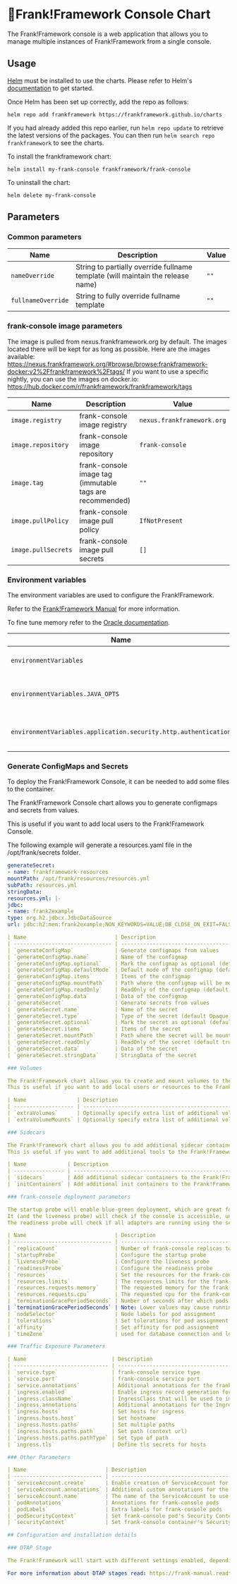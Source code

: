 # 🔌Frank!Framework Console Chart

The Frank!Framework console is a web application that allows you to manage multiple instances of Frank!Framework from a single console.

## Usage

[Helm](https://helm.sh) must be installed to use the charts.  Please refer to
Helm's [documentation](https://helm.sh/docs) to get started.

Once Helm has been set up correctly, add the repo as follows:

```shell
helm repo add frankframework https://frankframework.github.io/charts
```

If you had already added this repo earlier, run `helm repo update` to retrieve
the latest versions of the packages.  You can then run `helm search repo
frankframework` to see the charts.

To install the frankframework chart:

```shell
helm install my-frank-console frankframework/frank-console
```

To uninstall the chart:

```shell
helm delete my-frank-console
```

## Parameters

### Common parameters

| Name               | Description                                                                     | Value |
| ------------------ | ------------------------------------------------------------------------------- | ----- |
| `nameOverride`     | String to partially override fullname template (will maintain the release name) | `""`  |
| `fullnameOverride` | String to fully override fullname template                                      | `""`  |

### frank-console image parameters

The image is pulled from nexus.frankframework.org by default. The images located there will be kept for as long as possible.
Here are the images available:
https://nexus.frankframework.org/#browse/browse:frankframework-docker:v2%2Ffrankframework%2Ftags/
If you want to use a specific nightly, you can use the images on docker.io:
https://hub.docker.com/r/frankframework/frankframework/tags

| Name                | Description                                              | Value                      |
| ------------------- | -------------------------------------------------------- | -------------------------- |
| `image.registry`    | frank-console image registry                             | `nexus.frankframework.org` |
| `image.repository`  | frank-console image repository                           | `frank-console`            |
| `image.tag`         | frank-console image tag (immutable tags are recommended) | `""`                       |
| `image.pullPolicy`  | frank-console image pull policy                          | `IfNotPresent`             |
| `image.pullSecrets` | frank-console image pull secrets                         | `[]`                       |

### Environment variables

The environment variables are used to configure the Frank!Framework.

Refer to the [Frank!Framework Manual](https://frank-manual.readthedocs.io/) for more information.

To fine tune memory refer to the [Oracle documentation](https://docs.oracle.com/javase/8/docs/technotes/tools/unix/java.html#BABDJJFI).

| Name                                                            | Description                                       | Value                       |
| --------------------------------------------------------------- | ------------------------------------------------- | --------------------------- |
| `environmentVariables`                                          | Set environment variables for the Frank!Framework | `undefined`                 |
| `environmentVariables.JAVA_OPTS`                                | Set the JAVA_OPTS for the Frank!Framework         | `-XX:MaxRAMPercentage=80.0` |
| `environmentVariables.application.security.http.authentication` | Set the authentication for the Frank!Framework    | `false`                     |

### Generate ConfigMaps and Secrets

To deploy the Frank!Framework Console, it can be needed to add some files to the container.

The Frank!Framework Console chart allows you to generate configmaps and secrets from values.

This is useful if you want to add local users to the Frank!Framework Console.

The following example will generate a resources.yaml file in the /opt/frank/secrets folder.

```yaml
generateSecret:
- name: frankframework-resources
mountPath: /opt/frank/resources/resources.yml
subPath: resources.yml
stringData:
resources.yml: |-
jdbc:
- name: frank2example
type: org.h2.jdbcx.JdbcDataSource
url: jdbc:h2:mem:frank2example;NON_KEYWORDS=VALUE;DB_CLOSE_ON_EXIT=FALSE;DB_CLOSE_DELAY=-1;TRACE_LEVEL_FILE=0;

| Name                            | Description                                                           | Value       |
| ------------------------------- | --------------------------------------------------------------------- | ----------- |
| `generateConfigMap`             | Generate configmaps from values                                       | `[]`        |
| `generateConfigMap.name`        | Name of the configmap                                                 | `undefined` |
| `generateConfigMap.optional`    | Mark the configmap as optional (default false)                        | `undefined` |
| `generateConfigMap.defaultMode` | Default mode of the configmap (default 0644)                          | `undefined` |
| `generateConfigMap.items`       | Items of the configmap                                                | `undefined` |
| `generateConfigMap.mountPath`   | Path where the configmap will be mounted (default /opt/frank/secrets) | `undefined` |
| `generateConfigMap.readOnly`    | ReadOnly of the configmap (default true)                              | `undefined` |
| `generateConfigMap.data`        | Data of the configmap                                                 | `undefined` |
| `generateSecret`                | Generate secrets from values                                          | `[]`        |
| `generateSecret.name`           | Name of the secret                                                    | `undefined` |
| `generateSecret.type`           | Type of the secret (default Opaque)                                   | `undefined` |
| `generateSecret.optional`       | Mark the secret as optional (default false)                           | `undefined` |
| `generateSecret.items`          | Items of the secret                                                   | `undefined` |
| `generateSecret.mountPath`      | Path where the secret will be mounted (default /opt/frank/secrets)    | `undefined` |
| `generateSecret.readOnly`       | ReadOnly of the secret (default true)                                 | `undefined` |
| `generateSecret.data`           | Data of the secret                                                    | `undefined` |
| `generateSecret.stringData`     | StringData of the secret                                              | `undefined` |

### Volumes

The Frank!Framework chart allows you to create and mount volumes to the Frank!Framework.
This is useful if you want to add local users or resources to the Frank!Framework.

| Name                | Description                                                                         | Value |
| ------------------- | ----------------------------------------------------------------------------------- | ----- |
| `extraVolumes`      | Optionally specify extra list of additional volumes for WordPress pods              | `[]`  |
| `extraVolumeMounts` | Optionally specify extra list of additional volumeMounts for WordPress container(s) | `[]`  |

### Sidecars

The Frank!Framework chart allows you to add additional sidecar containers to the Frank!Framework pod.
This is useful if you want to add additional tools to the Frank!Framework.

| Name             | Description                                                  | Value |
| ---------------- | ------------------------------------------------------------ | ----- |
| `sidecars`       | Add additional sidecar containers to the Frank!Framework pod | `[]`  |
| `initContainers` | Add additional init containers to the Frank!Framework pod    | `[]`  |

### frank-console deployment parameters

The startup probe will enable blue-green deployment, which are great for uptime during upgrades and such.
It (and the liveness probe) will check if the console is accessible, until a better health endpoint is available.
The readiness probe will check if all adapters are running using the server health endpoint

| Name                            | Description                                              | Value       |
| ------------------------------- | -------------------------------------------------------- | ----------- |
| `replicaCount`                  | Number of frank-console replicas to deploy               | `1`         |
| `startupProbe`                  | Configure the startup probe                              | `{}`        |
| `livenessProbe`                 | Configure the liveness probe                             | `{}`        |
| `readinessProbe`                | Configure the readiness probe                            | `{}`        |
| `resources`                     | Set the resources for the frank-console containers       | `{}`        |
| `resources.limits`              | The resources limits for the frank-console containers    | `undefined` |
| `resources.requests.memory`     | The requested memory for the frank-console containers    | `undefined` |
| `resources.requests.cpu`        | The requested cpu for the frank-console containers       | `undefined` |
| `terminationGracePeriodSeconds` | Number of seconds after which pods are forcefully killed | `60`        |
| `terminationGracePeriodSeconds` | Note: Lower values may cause running adapters to fail    |             |
| `nodeSelector`                  | Node labels for pod assignment                           | `{}`        |
| `tolerations`                   | Set tolerations for pod assignment                       | `[]`        |
| `affinity`                      | Set affinity for pod assignment                          | `{}`        |
| `timeZone`                      | used for database connection and log timestamps          | `Etc/UTC`   |

### Traffic Exposure Parameters

| Name                           | Description                                                                                                                      | Value       |
| ------------------------------ | -------------------------------------------------------------------------------------------------------------------------------- | ----------- |
| `service.type`                 | frank-console service type                                                                                                       | `ClusterIP` |
| `service.port`                 | frank-console service port                                                                                                       | `80`        |
| `service.annotations`          | Additional annotations for the frank-console service                                                                             | `{}`        |
| `ingress.enabled`              | Enable ingress record generation for Frank!                                                                                      | `false`     |
| `ingress.className`            | IngressClass that will be used to implement the Ingress (Kubernetes 1.18+)                                                       | `""`        |
| `ingress.annotations`          | Additional annotations for the Ingress resource. To enable certificate autogeneration, place here your cert-manager annotations. | `{}`        |
| `ingress.hosts`                | Set hosts for ingress                                                                                                            | `{}`        |
| `ingress.hosts.host`           | Set hostname                                                                                                                     | `undefined` |
| `ingress.hosts.paths`          | Set multiple paths                                                                                                               | `undefined` |
| `ingress.hosts.paths.path`     | Set path (context url)                                                                                                           | `undefined` |
| `ingress.hosts.paths.pathType` | Set type of path                                                                                                                 | `undefined` |
| `ingress.tls`                  | Define tls secrets for hosts                                                                                                     | `{}`        |

### Other Parameters

| Name                         | Description                                             | Value  |
| ---------------------------- | ------------------------------------------------------- | ------ |
| `serviceAccount.create`      | Enable creation of ServiceAccount for frank-console pod | `true` |
| `serviceAccount.annotations` | Additional custom annotations for the ServiceAccount    | `{}`   |
| `serviceAccount.name`        | The name of the ServiceAccount to use.                  | `""`   |
| `podAnnotations`             | Annotations for frank-console pods                      | `{}`   |
| `podLabels`                  | Extra labels for frank-console pods                     | `{}`   |
| `podSecurityContext`         | Set frank-console pod's Security Context                | `{}`   |
| `securityContext`            | Set frank-console container's Security Context          | `{}`   |

## Configuration and installation details

### DTAP Stage

The Frank!Framework will start with different settings enabled, depending on what DTAP stage is configured. 

For more information about DTAP stages read: https://frank-manual.readthedocs.io/en/latest/deploying/dtapAndProperties.html
